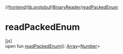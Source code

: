 //[frontend](../../../index.md)/[lib.protobuf](../index.md)/[BinaryReader](index.md)/[readPackedEnum](read-packed-enum.md)

# readPackedEnum

[js]\
open fun [readPackedEnum](read-packed-enum.md)(): [Array](https://kotlinlang.org/api/latest/jvm/stdlib/kotlin/-array/index.html)&lt;[Number](https://kotlinlang.org/api/latest/jvm/stdlib/kotlin/-number/index.html)&gt;
